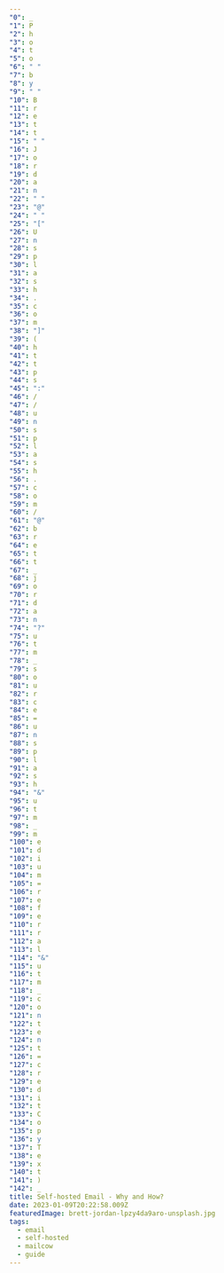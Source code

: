 ```yaml
---
"0": _
"1": P
"2": h
"3": o
"4": t
"5": o
"6": " "
"7": b
"8": y
"9": " "
"10": B
"11": r
"12": e
"13": t
"14": t
"15": " "
"16": J
"17": o
"18": r
"19": d
"20": a
"21": n
"22": " "
"23": "@"
"24": " "
"25": "["
"26": U
"27": n
"28": s
"29": p
"30": l
"31": a
"32": s
"33": h
"34": .
"35": c
"36": o
"37": m
"38": "]"
"39": (
"40": h
"41": t
"42": t
"43": p
"44": s
"45": ":"
"46": /
"47": /
"48": u
"49": n
"50": s
"51": p
"52": l
"53": a
"54": s
"55": h
"56": .
"57": c
"58": o
"59": m
"60": /
"61": "@"
"62": b
"63": r
"64": e
"65": t
"66": t
"67": _
"68": j
"69": o
"70": r
"71": d
"72": a
"73": n
"74": "?"
"75": u
"76": t
"77": m
"78": _
"79": s
"80": o
"81": u
"82": r
"83": c
"84": e
"85": =
"86": u
"87": n
"88": s
"89": p
"90": l
"91": a
"92": s
"93": h
"94": "&"
"95": u
"96": t
"97": m
"98": _
"99": m
"100": e
"101": d
"102": i
"103": u
"104": m
"105": =
"106": r
"107": e
"108": f
"109": e
"110": r
"111": r
"112": a
"113": l
"114": "&"
"115": u
"116": t
"117": m
"118": _
"119": c
"120": o
"121": n
"122": t
"123": e
"124": n
"125": t
"126": =
"127": c
"128": r
"129": e
"130": d
"131": i
"132": t
"133": C
"134": o
"135": p
"136": y
"137": T
"138": e
"139": x
"140": t
"141": )
"142": _
title: Self-hosted Email - Why and How?
date: 2023-01-09T20:22:58.009Z
featuredImage: brett-jordan-lpzy4da9aro-unsplash.jpg
tags:
  - email
  - self-hosted
  - mailcow
  - guide
---
```

